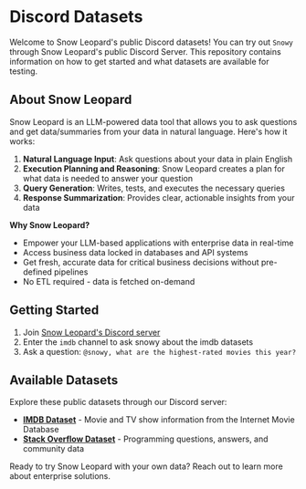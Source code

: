 # Discord Datasets

Welcome to Snow Leopard's public Discord datasets! You can try out `Snowy` through Snow Leopard's public Discord Server.
This repository contains information on how to get started and what datasets are available for testing.


## About Snow Leopard

Snow Leopard is an LLM-powered data tool that allows you to ask questions and get data/summaries from your data in natural language. Here's how it works:

1. **Natural Language Input**: Ask questions about your data in plain English
2. **Execution Planning and Reasoning**: Snow Leopard creates a plan for what data is needed to answer your question
3. **Query Generation**: Writes, tests, and executes the necessary queries
4. **Response Summarization**: Provides clear, actionable insights from your data

**Why Snow Leopard?**
- Empower your LLM-based applications with enterprise data in real-time
- Access business data locked in databases and API systems
- Get fresh, accurate data for critical business decisions without pre-defined pipelines
- No ETL required - data is fetched on-demand

## Getting Started

1. Join [Snow Leopard's Discord server](https://discord.gg/WGAyr8NpEX)
2. Enter the `imdb` channel to ask snowy about the imdb datasets
3. Ask a question: `@snowy, what are the highest-rated movies this year?`
## Available Datasets

Explore these public datasets through our Discord server:

- **[IMDB Dataset](./imdb/)** - Movie and TV show information from the Internet Movie Database
- **[Stack Overflow Dataset](./stackoverflow/)** - Programming questions, answers, and community data

Ready to try Snow Leopard with your own data? Reach out to learn more about enterprise solutions.
